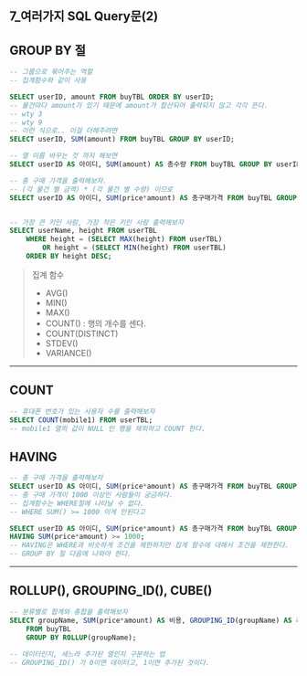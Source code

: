 ## 7_여러가지 SQL Query문(2)

## GROUP BY 절

```SQL
-- 그룹으로 묶어주는 역할
-- 집계함수와 같이 사용

SELECT userID, amount FROM buyTBL ORDER BY userID;
-- 물건마다 amount가 있기 때문에 amount가 합산되어 출력되지 않고 각각 뜬다.
-- wty 3
-- wty 9
-- 이런 식으로.. 이걸 더해주려면
SELECT userID, SUM(amount) FROM buyTBL GROUP BY userID;

-- 열 이름 바꾸는 것 까지 해보면
SELECT userID AS 아이디, SUM(amount) AS 총수량 FROM buyTBL GROUP BY userID;

-- 총 구매 가격을 출력해보자.
-- (각 물건 별 금액) * (각 물건 별 수량) 이므로
SELECT userID AS 아이디, SUM(price*amount) AS 총구매가격 FROM buyTBL GROUP BY userID;


-- 가장 큰 키인 사람, 가장 작은 키인 사람 출력해보자
SELECT userName, height FROM userTBL 
    WHERE height = (SELECT MAX(height) FROM userTBL) 
        OR height = (SELECT MIN(height) FROM userTBL)
    ORDER BY height DESC;
```

> 집계 함수
>
> - AVG()
> - MIN()
> - MAX()
> - COUNT() : 행의 개수를 센다.
> - COUNT(DISTINCT)
> - STDEV()
> - VARIANCE()

---

## COUNT

```SQL
-- 휴대폰 번호가 있는 사용자 수를 출력해보자
SELECT COUNT(mobile1) FROM userTBL;
-- mobile1 열의 값이 NULL 인 행을 제외하고 COUNT 한다.
```

## HAVING

```SQL
-- 총 구매 가격을 출력해보자
SELECT userID AS 아이디, SUM(price*amount) AS 총구매가격 FROM buyTBL GROUP BY userID;
-- 총 구매 가격이 1000 이상인 사람들이 궁금하다.
-- 집계함수는 WHERE절에 나타날 수 없다.
-- WHERE SUM() >= 1000 이게 안된다고

SELECT userID AS 아이디, SUM(price*amount) AS 총구매가격 FROM buyTBL GROUP BY userID
HAVING SUM(price*amount) >= 1000;
-- HAVING은 WHERE과 비슷하게 조건을 제한하지만 집계 함수에 대해서 조건을 제한한다.
-- GROUP BY 절 다음에 나와야 한다.
```

---

## ROLLUP(), GROUPING_ID(), CUBE()

```SQL
-- 분류별로 합계와 총합을 출력해보자
SELECT groupName, SUM(price*amount) AS 비용, GROUPING_ID(groupName) AS 추가행인가
	FROM buyTBL
	GROUP BY ROLLUP(groupName);
	
-- 데이터인지, 세느라 추가된 열인지 구분하는 법
-- GROUPING_ID() 가 0이면 데이터고, 1이면 추가된 것이다.
```

